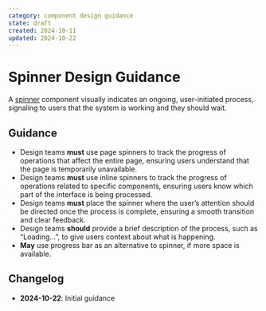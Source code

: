 ```yaml
---
category: component design guidance
state: draft
created: 2024-10-11
updated: 2024-10-22
---
```


# Spinner Design Guidance

A [spinner](https://clarity.design/documentation/spinner) component visually indicates an ongoing, user-initiated process, signaling to users that the system is working and they should wait.

## Guidance

- Design teams **must** use page spinners to track the progress of operations that affect the entire page, ensuring users understand that the page is temporarily unavailable.
- Design teams **must** use inline spinners to track the progress of operations related to specific components, ensuring users know which part of the interface is being processed.
- Design teams **must** place the spinner where the user’s attention should be directed once the process is complete, ensuring a smooth transition and clear feedback.
- Design teams **should** provide a brief description of the process, such as “Loading…”, to give users context about what is happening.
- **May** use progress bar as an alternative to spinner, if more space is available.

## Changelog

- **2024-10-22**: Initial guidance